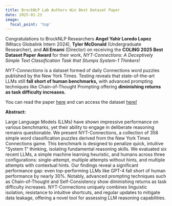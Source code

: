 ```yaml
---
title: BrockNLP Lab Authors Win Best Dataset Paper
date: 2025-01-23
image:
  focal_point: 'top'
---
```


Congratulations to BrockNLP Researchers **Angel Yahir Loredo Lopez** (Mitacs Globalink Intern 2024), **Tyler McDonald** (Undergraduate Researcher), and **Ali Emami** (Director) on receiving the **COLING 2025 Best Dataset Paper Award** for their work, *NYT-Connections: A Deceptively Simple Text Classification Task that Stumps System-1 Thinkers*!

*NYT-Connections* is a dataset formed of daily Connections word puzzles published by the New York Times. Testing reveals that state-of-the-art LLMs still **fall short of human benchmarks,** with advanced prompting techniques like Chain-of-Thought Prompting offering **diminishing returns as task difficulty increases.**

You can read the paper [here](https://arxiv.org/pdf/2412.01621) and can access the dataset [here!](https://huggingface.co/datasets/tm21cy/NYT-Connections)

**Abstract:**

Large Language Models (LLMs) have shown impressive performance on various benchmarks, yet their ability to engage in deliberate reasoning remains questionable. We present NYT-Connections, a collection of 358 simple word classification puzzles derived from the New York Times Connections game. This benchmark is designed to penalize quick, intuitive "System 1" thinking, isolating fundamental reasoning skills. We evaluated six recent LLMs, a simple machine learning heuristic, and humans across three configurations: single-attempt, multiple attempts without hints, and multiple attempts with contextual hints. Our findings reveal a significant performance gap: even top-performing LLMs like GPT-4 fall short of human performance by nearly 30%. Notably, advanced prompting techniques such as Chain-of-Thought and Self-Consistency show diminishing returns as task difficulty increases. NYT-Connections uniquely combines linguistic isolation, resistance to intuitive shortcuts, and regular updates to mitigate data leakage, offering a novel tool for assessing LLM reasoning capabilities.
